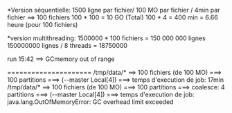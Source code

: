 *Version séquentielle:
1500 ligne par fichier/ 100 MO par fichier / 4min par fichier ==> 100 fichiers
100 * 100 = 10 GO (Total)
100 * 4 = 400 min = 6.66 heure (pour 100 fichiers)

*version multithreading:
1500000 * 100 fichiers = 150 000 000 lignes
150000000 lignes / 8 threads = 18750000

run 15:42 ==> GCmemory out of range

=====================
/tmp/data/* ==> 100 fichiers (de 100 MO)  ===> 100 partitions ===> (--master Local[4])  ===> temps d'execution de job: 17min
/tmp/data/* ==> 100 fichiers (de 100 MO)  ===> 100 partitions ===> coalesce: 4 partitions ===> (--master Local[4])  ===> temps d'execution de job: java.lang.OutOfMemoryError: GC overhead limit exceeded

